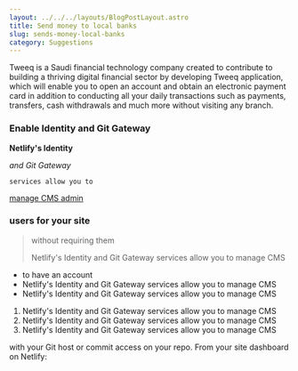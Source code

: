 ```yaml
---
layout: ../../../layouts/BlogPostLayout.astro
title: Send money to local banks
slug: sends-money-local-banks
category: Suggestions
---
```

Tweeq is a Saudi financial technology company created to contribute to building a thriving digital financial sector by developing Tweeq application, which will enable you to open an account and obtain an electronic payment card in addition to conducting all your daily transactions such as payments, transfers, cash withdrawals and much more without visiting any branch.

### Enable Identity and Git Gateway

**Netlify's Identity**

*and Git Gateway*

`services allow you to`

[manage CMS admin](https://tweeq-twilight-3eff86.netlify.app/admin/www.google.com)

### users for your site

> without requiring them
>
> Netlify's Identity and Git Gateway services allow you to manage CMS

* to have an account
* Netlify's Identity and Git Gateway services allow you to manage CMS
* Netlify's Identity and Git Gateway services allow you to manage CMS

1. Netlify's Identity and Git Gateway services allow you to manage CMS
2. Netlify's Identity and Git Gateway services allow you to manage CMS
3. Netlify's Identity and Git Gateway services allow you to manage CMS

with your Git host or commit access on your repo. From your site dashboard on Netlify: